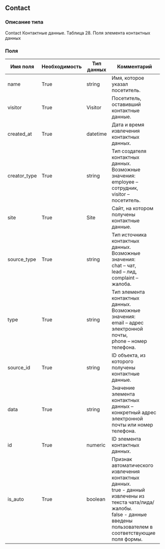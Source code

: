 
## Contact

### Описание типа
Contact
Контактные данные.
Таблица 28. Поля элемента контактных данных


### Поля

| Имя поля | Необходимость | Тип данных | Комментарий |
|---|---|---|---|
|name|True|string|Имя, которое указал посетитель.<br/>|
|visitor|True|Visitor|Посетитель, оставивший контактные данные.<br/>|
|created_at|True|datetime|Дата и время извлечения контактных данных.<br/>|
|creator_type|True|string|Тип создателя контактных данных.<br/>Возможные значения:<br/>employee – сотрудник,<br/>visitor – посетитель.<br/>|
|site|True|Site|Сайт, на котором получены контактные данные.<br/>|
|source_type|True|string|Тип источника контактных данных.<br/>Возможные значения:<br/>chat – чат,<br/>lead – лид,<br/>complaint – жалоба.<br/>|
|type|True|string|Тип элемента контактных данных.<br/>Возможные значения:<br/>email – адрес электронной почты,<br/>phone – номер телефона.<br/>|
|source_id|True|string|ID объекта, из которого получены контактные данные.<br/>|
|data|True|string|Значение элемента контактных данных – конкретный адрес электронной почты или номер телефона.<br/>|
|id|True|numeric|ID элемента контактных данных.<br/>|
|is_auto|True|boolean|Признак автоматического извлечения контактных данных.<br/>true - данный извлечены из текста чата/лида/жалобы.<br/>false - данные введены пользователем в соответствующие поля формы.<br/>|

